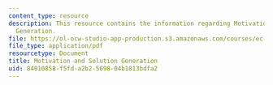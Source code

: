 ```yaml
---
content_type: resource
description: This resource contains the information regarding Motivation and Solution
  Generation.
file: https://ol-ocw-studio-app-production.s3.amazonaws.com/courses/ec-s11-engineering-capacity-in-community-based-healthcare-fall-2005/84010858f5fda2b2569804b1813bdfa2_MITEC_S11F05_support_motvtn.pdf
file_type: application/pdf
resourcetype: Document
title: Motivation and Solution Generation
uid: 84010858-f5fd-a2b2-5698-04b1813bdfa2
---
```

